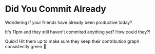 # Did You Commit Already

Wondering if your friends have already been productive today?

It's 11pm and they still haven't commited anything yet? How could they?!

Quick! Hit them up to make sure they keep their contribution graph consistently green 💅
